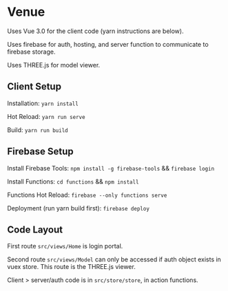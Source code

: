 # Venue
Uses Vue 3.0 for the client code (yarn instructions are below).

Uses firebase for auth, hosting, and server function to communicate to firebase storage.

Uses THREE.js for model viewer.


## Client Setup
Installation: `yarn install`

Hot Reload: `yarn run serve`

Build: `yarn run build`


## Firebase Setup
Install Firebase Tools: `npm install -g firebase-tools` && `firebase login`

Install Functions: `cd functions` && `npm install`

Functions Hot Reload: `firebase --only functions serve`

Deployment (run yarn build first): `firebase deploy`


## Code Layout
First route `src/views/Home` is login portal.

Second route `src/views/Model` can only be accessed if auth object exists in vuex store. This route is the THREE.js viewer.

Client > server/auth code is in `src/store/store`, in action functions.
